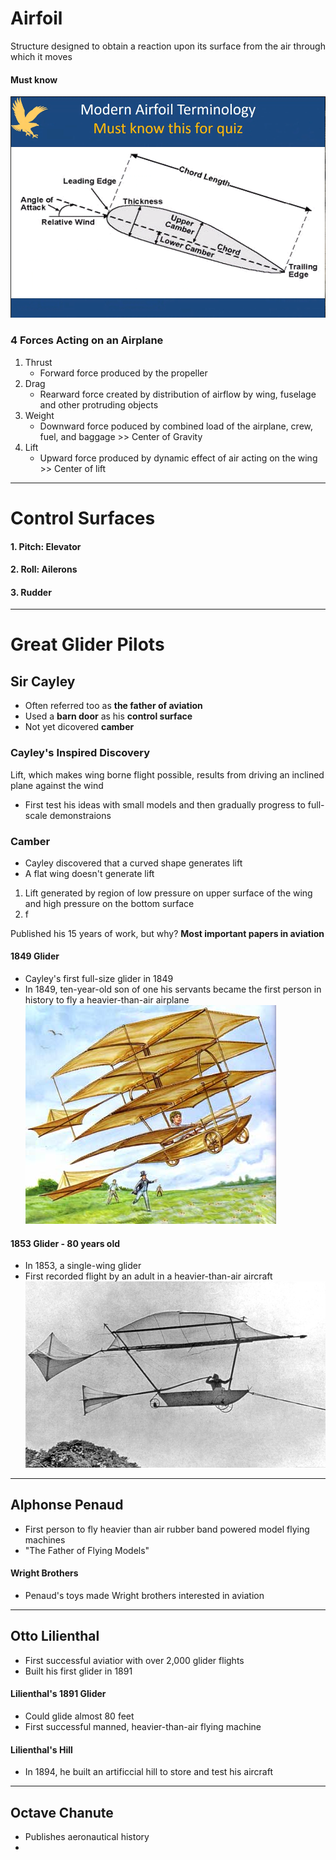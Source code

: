 # Airfoil
Structure designed to obtain a reaction upon its surface from the air through which it moves

#### Must know
![Must know](Images/mustknow.png)

### 4 Forces Acting on an Airplane
1. Thrust
	- Forward force produced by the propeller
2. Drag
	- Rearward force created by distribution of airflow by wing, fuselage and other protruding objects
3. Weight
	- Downward force poduced by combined load of the airplane, crew, fuel, and baggage
			\>> Center of Gravity
4. Lift
	- Upward force produced by dynamic effect of air acting on the wing 
			\>> Center of lift
			
---

# Control Surfaces

#### 1. Pitch: Elevator
#### 2. Roll: Ailerons
#### 3. Rudder

---

# Great Glider Pilots

## Sir Cayley
- Often referred too as **the father of aviation**
- Used a **barn door** as his **control surface**
- Not yet dicovered **camber**

### Cayley's Inspired Discovery
Lift,  which makes wing borne flight possible, results from driving an inclined plane against the wind

- First test his ideas with small models and then gradually progress to full-scale demonstraions

### Camber
- Cayley discovered that a curved shape generates lift
- A flat wing doesn't generate lift

1. Lift generated by region of low pressure on upper surface of the wing and high pressure on the bottom surface
2. f

Published his 15 years of work, but why?
**Most important papers in aviation**

#### 1849 Glider
- Cayley's first full-size glider in 1849
- In 1849, ten-year-old son of one his servants became the first person in history to fly a heavier-than-air airplane
![1849 Glider](Images/1849glider.png)

#### 1853 Glider - 80 years old
- In 1853, a single-wing glider
- First recorded flight by an adult in a heavier-than-air aircraft
![1853 Glider](Images/1853glider.png)

---

## Alphonse Penaud
- First person to fly heavier than air rubber band powered model flying machines
- "The Father of Flying Models"

#### Wright Brothers
- Penaud's toys made Wright brothers interested in aviation

---

## Otto Lilienthal
- First successful aviatior with over 2,000 glider flights
- Built his first glider in 1891

#### Lilienthal's 1891 Glider
- Could glide almost 80 feet
- First successful manned, heavier-than-air flying machine

#### Lilienthal's Hill
- In 1894, he built an artificcial hill to store and test his aircraft

---

## Octave Chanute
- Publishes aeronautical history
- 